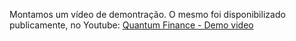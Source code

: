 Montamos um vídeo de demontração.
O mesmo foi disponibilizado publicamente, no Youtube:
[Quantum Finance - Demo video](https://www.youtube.com/watch?v=ASypVTFNzIU)